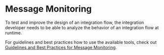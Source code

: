 <!-- loio8398448c2f694fa5ac4cf8bd00febebf -->

# Message Monitoring

To test and improve the design of an integration flow, the integration developer needs to be able to analyze the behavior of an integration flow at runtime.

For guidelines and best practices how to use the available tools, check out [Guidelines and Best Practices for Message Monitoring](guidelines-and-best-practices-for-message-monitoring-6f598b4.md).

